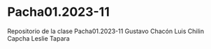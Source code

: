 # Pacha01.2023-11
Repositorio de la clase Pacha01.2023-11
Gustavo Chacón
Luis Chilin Capcha
Leslie Tapara
